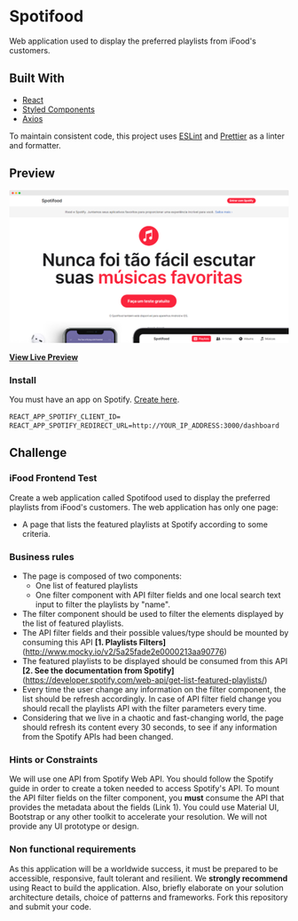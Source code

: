 # Spotifood

Web application used to display the preferred playlists from iFood's customers.

## Built With

- [React](https://pt-br.reactjs.org/)
- [Styled Components](https://styled-components.com/)
- [Axios](https://github.com/axios/axios)

To maintain consistent code, this project uses [ESLint](https://eslint.org/) and [Prettier](https://prettier.io/) as a linter and formatter.

## Preview

![Preview](/public/screenshot.png)

**[View Live Preview](https://felipebluiz-ifood.netlify.app/dashboard)**

### Install

You must have an app on Spotify. [Create here](https://developer.spotify.com/dashboard/login).

```
REACT_APP_SPOTIFY_CLIENT_ID=
REACT_APP_SPOTIFY_REDIRECT_URL=http://YOUR_IP_ADDRESS:3000/dashboard
```

## Challenge

### iFood Frontend Test

Create a web application called Spotifood used to display the preferred playlists from iFood's customers. The web application has only one page:

- A page that lists the featured playlists at Spotify according to some criteria.

### Business rules

- The page is composed of two components:
  - One list of featured playlists
  - One filter component with API filter fields and one local search text input to filter the playlists by "name".
- The filter component should be used to filter the elements displayed by the list of featured playlists.
- The API filter fields and their possible values/type should be mounted by consuming this API **[1. Playlists Filters]** (http://www.mocky.io/v2/5a25fade2e0000213aa90776)
- The featured playlists to be displayed should be consumed from this API **[2. See the documentation from Spotify]** (https://developer.spotify.com/web-api/get-list-featured-playlists/)
- Every time the user change any information on the filter component, the list should be refresh accordingly. In case of API filter field change you should recall the playlists API with the filter parameters every time.
- Considering that we live in a chaotic and fast-changing world, the page should refresh its content every 30 seconds, to see if any information from the Spotify APIs had been changed.

### Hints or Constraints

We will use one API from Spotify Web API. You should follow the Spotify guide in order to create a token needed to access Spotify's API.
To mount the API filter fields on the filter component, you **must** consume the API that provides the metadata about the fields (Link 1).
You could use Material UI, Bootstrap or any other toolkit to accelerate your resolution. We will not provide any UI prototype or design.

### Non functional requirements

As this application will be a worldwide success, it must be prepared to be accessible, responsive, fault tolerant and resilient.
We **strongly recommend** using React to build the application.
Also, briefly elaborate on your solution architecture details, choice of patterns and frameworks.
Fork this repository and submit your code.
